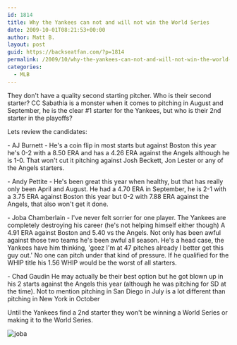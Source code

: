 ```yaml
---
id: 1814
title: Why the Yankees can not and will not win the World Series
date: 2009-10-01T08:21:53+00:00
author: Matt B.
layout: post
guid: https://backseatfan.com/?p=1814
permalink: /2009/10/why-the-yankees-can-not-and-will-not-win-the-world-series/
categories:
  - MLB
---
```


<div class="entry">
  <div id="_mcePaste" style="position: absolute; left: -10000px; top: 0px; width: 1px; height: 1px; overflow-x: hidden; overflow-y: hidden;">
    Who is their second starter? CC Sabathia is a monster when it comes to pitching in August and September, he is the clear #1 starter for the Yankees, but who is their 2nd starter in the playoffs? Here are the candidates:
  </div>

  <div id="_mcePaste" style="position: absolute; left: -10000px; top: 0px; width: 1px; height: 1px; overflow-x: hidden; overflow-y: hidden;">
    - AJ Burnett He's a coin flip in most starts but against Boston this year he's 0-2 with a 8.50 ERA, against the Angels 1-0 with a 4.26 ERA. That won't cut it pitching against Jon Lester or any of the Angels starters
  </div>

  <div id="_mcePaste" style="position: absolute; left: -10000px; top: 0px; width: 1px; height: 1px; overflow-x: hidden; overflow-y: hidden;">
    - Andy Pettite He's been great this year when healthy, but that has really only been April and August. He had a 4.70 ERA in October, he's 2-1 with a 3.75 ERA against Boston this year and 0-2 7.88 ERA against the Angels, that also won't get it done.
  </div>

  <div id="_mcePaste" style="position: absolute; left: -10000px; top: 0px; width: 1px; height: 1px; overflow-x: hidden; overflow-y: hidden;">
    - Joba Chamberlain I've never felt sorrier for one player. The Yankees are completely destroying his career (he's not helping himself either though) A 4.91 ERA against Boston and 5.40 vs the Angels. Not only has been awful against those two teams he's been awful all season. He's a head case, the Yankees have him thinking, 'geez I'm at 47 pitches already I better get this guy out.' No one can pitch under that kind of pressure. His nearly 2 WHIP against Boston is awful as well.
  </div>

  <div id="_mcePaste" style="position: absolute; left: -10000px; top: 0px; width: 1px; height: 1px; overflow-x: hidden; overflow-y: hidden;">
    - Chad Gaudin He may be the best option but he got blown up in his 2 starts against Boston this year (although he was pitching for SD at the time)
  </div>

  <div id="_mcePaste" style="position: absolute; left: -10000px; top: 0px; width: 1px; height: 1px; overflow-x: hidden; overflow-y: hidden;">
    Until the Yankees find a 2nd starter they won't be winning a World Series or making it to the World Series.
  </div>

  <p>
    They don't have a quality second starting pitcher. Who is their second starter? CC Sabathia is a monster when it comes to pitching in August and September, he is the clear #1 starter for the Yankees, but who is their 2nd starter in the playoffs?
  </p>

  <p>
    Lets review the candidates:
  </p>

  <p>
    - AJ Burnett - He's a coin flip in most starts but against Boston this year he's 0-2 with a 8.50 ERA and has a 4.26 ERA against the Angels although he is 1-0. That won't cut it pitching against Josh Beckett, Jon Lester or any of the Angels starters.
  </p>

  <p>
    - Andy Pettite - He's been great this year when healthy, but that has really only been April and August. He had a 4.70 ERA in September, he is 2-1 with a 3.75 ERA against Boston this year but 0-2 with 7.88 ERA against the Angels, that also won't get it done.
  </p>

  <p>
    - Joba Chamberlain - I've never felt sorrier for one player. The Yankees are completely destroying his career (he's not helping himself either though) A 4.91 ERA against Boston and 5.40 vs the Angels. Not only has been awful against those two teams he's been awful all season. He's a head case, the Yankees have him thinking, 'geez I'm at 47 pitches already I better get this guy out.' No one can pitch under that kind of pressure. If he qualified for the WHIP title his 1.56 WHIP would be the worst of all starters.
  </p>

  <p>
    - Chad Gaudin He may actually be their best option but he got blown up in his 2 starts against the Angels this year (although he was pitching for SD at the time). Not to mention pitching in San Diego in July is a lot different than pitching in New York in October
  </p>

  <p>
    Until the Yankees find a 2nd starter they won't be winning a World Series or making it to the World Series.
  </p>

  <p>
    <img class="aligncenter size-medium wp-image-1818" title="joba" src="/images/2009/10/joba-234x300.jpg" alt="joba" width="234" height="300" srcset="/images/2009/10/joba-234x300.jpg 234w, /images/2009/10/joba.jpg 332w" sizes="(max-width: 234px) 100vw, 234px" />
  </p>
</div>
